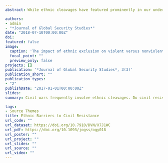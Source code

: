 ```yaml
---
abstract: While ethnic cleavages have featured prominently in our understanding of civil wars, attention to ethnic and social structures has been surprisingly absent from the recent wave of research on civil resistance. Yet these structures likely have an important impact on when and where we see nonviolent campaigns occur. This article argues that the strategic logic of civil resistance presents high barriers to entry for politically excluded ethnic minorities. Constraints on these groups’ ability to activate mechanisms central to an exclusively nonviolent strategy either prevent them from getting a civil resistance campaign off the ground or deter them from ever attempting to do so. Using original data on the ethnic composition of nonviolent and violent campaigns, I show that nonviolent campaigns are less likely than violent ones to include participants from politically disadvantaged ethnic groups and also less likely to feature ethnic political claims. Furthermore, I find that political exclusion and small group size reduce the likelihood that members of an ethnic group will initiate a campaign of civil resistance.

authors:
- admin
- "*Journal of Global Security Studies*"
date: "2018-07-10T00:00:00Z"
doi:
featured: false
image:
  caption: 'The impact of ethnic exclusion on violent versus nonviolent campaigns.'
  focal_point: ""
  preview_only: false
projects: []
publication: '*Journal of Global Security Studies*, 3(3)'
publication_short: ""
publication_types:
- "2"
publishDate: "2017-01-01T00:00:00Z"
slides: 
summary: Civil wars frequently involve ethnic cleavages. Do civil resistance campaigns follow a similar pattern?

tags:
- Source Themes
title: Ethnic Barriers to Civil Resistance
url_code: ""
url_dataset: https://doi.org/10.7910/DVN/X7J1WC
url_pdf: https://doi.org/10.1093/jogss/ogy018
url_poster: ""
url_project: ""
url_slides: ""
url_source: ""
url_video: ""
---
```



